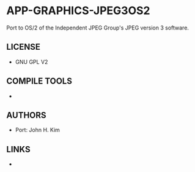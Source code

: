 # APP-GRAPHICS-JPEG3OS2
Port to OS/2 of the Independent JPEG Group's JPEG version 3 software.

## LICENSE
* GNU GPL V2

## COMPILE TOOLS
* 
 
## AUTHORS
* Port: John H. Kim

## LINKS
* 
